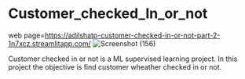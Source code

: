 # Customer_checked_In_or_not

web page=https://adilshatp-customer-checked-in-or-not-part-2-1n7xcz.streamlitapp.com/
![Screenshot (156)](https://user-images.githubusercontent.com/99119200/185631060-392d7cce-d604-429e-abd1-0890ef7f1aad.png)


Customer checked in or not is a ML supervised learning project. In this project the objective is find customer wheather checked in or not.
